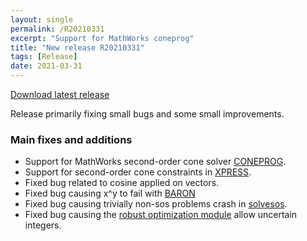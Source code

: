 ```yaml
---
layout: single
permalink: /R20210331
excerpt: "Support for MathWorks coneprog"
title: "New release R20210331"
tags: [Release]
date: 2021-03-31
---
```


[Download latest release](/download)

Release primarily fixing small bugs and some small improvements.

### Main fixes and additions

* Support for MathWorks second-order cone solver [CONEPROG](/solver/coneprog/).
* Support for second-order cone constraints in [XPRESS](/solver/xpress/).
* Fixed bug related to cosine applied on vectors.
* Fixed bug causing x^y to fail with [BARON](/solver/baron/)
* Fixed bug causing trivially non-sos problems crash in [solvesos](/command/solvesos).
* Fixed bug causing the [robust optimization module](/tutorial/robustoptimization/) allow uncertain integers.












